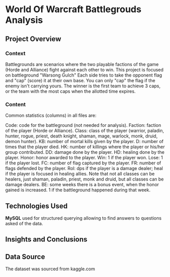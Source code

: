 #  World Of Warcraft Battlegrouds Analysis

## Project Overview


 
### Context
Battlegrounds are scenarios where the two playable factions of the game (Horde and Alliance) fight against each other to win. This project is focused on battleground "Warsong Gulch" Each side tries to take the opponent flag and "cap" (score) it at their own base. You can only "cap" the flag if the enemy isn't carrying yours. The winner is the first team to achieve 3 caps, or the team with the most caps when the allotted time expires.

### Content

Common statistics (columns) in all files are:

Code: code for the battleground (not needed for analysis).
Faction: faction of the player (Horde or Alliance).
Class: class of the player (warrior, paladin, hunter, rogue, priest, death knight, shaman, mage, warlock, monk, druid, demon hunter).
KB: number of mortal kills given by the player.
D: number of times that the player died.
HK: number of killings where the player or his/her group contributed.
DD: damage done by the player.
HD: healing done by the player.
Honor: honor awarded to the player.
Win: 1 if the player won.
Lose: 1 if the player lost.
FC: number of flag captured by the player. 
FR: number of flags defended by the player.
Rol: dps if the player is a damage dealer; heal if the player is focused in healing allies. Note that not all classes can be healers, just shaman, paladin, priest, monk and druid, but all classes can be damage dealers.
BE: some weeks there is a bonus event, when the honor gained is increased. 1 if the battleground happened during that week.

## Technologies Used

**MySQL** used for structured querying allowing to find answers to questions asked of the data.
  

## Insights and Conclusions

## Data Source
    
The dataset was sourced from kaggle.com
